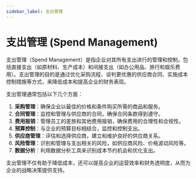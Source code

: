 ```yaml
---
sidebar_label: 支出管理
---
```


# 支出管理 (Spend Management)

支出管理（Spend Management）是指企业对其所有支出进行的管理和控制，包括直接支出（如原材料、生产成本）和间接支出（如办公用品、旅行和娱乐费用）。支出管理的目的是通过优化采购流程、谈判更优惠的供应商合同、实施成本控制措施等方式，来降低成本和提高企业的财务表现。

支出管理通常包括以下几个方面：

1. **采购管理**：确保企业以最佳的价格和条件购买所需的商品和服务。
2. **合同管理**：监控和管理与供应商的合同，确保合同条款得到遵守。
3. **费用报销**：管理员工的差旅和其他费用报销，确保费用的合理性和合规性。
4. **预算控制**：与企业的预算目标相结合，监控和控制支出。
5. **供应商管理**：评估和选择供应商，建立和维护良好的供应商关系。
6. **风险管理**：识别和管理与支出相关的风险，如供应商风险、价格波动风险等。
7. **数据分析**：利用数据分析工具来识别成本节约机会和优化支出。

支出管理不仅有助于降低成本，还可以提高企业的运营效率和财务透明度，从而为企业的战略决策提供支持。
